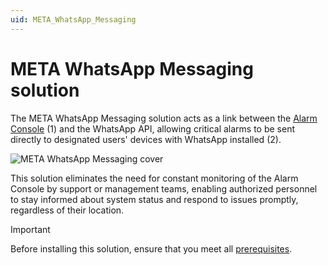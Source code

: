 ```yaml
---
uid: META_WhatsApp_Messaging
---
```


# META WhatsApp Messaging solution

The META WhatsApp Messaging solution acts as a link between the [Alarm Console](xref:Working_with_the_Alarm_Console) (1) and the WhatsApp API, allowing critical alarms to be sent directly to designated users' devices with WhatsApp installed (2).

![META WhatsApp Messaging cover](~/user-guide/images/META_WhatsApp_Messaging_Cover.png)

This solution eliminates the need for constant monitoring of the Alarm Console by support or management teams, enabling authorized personnel to stay informed about system status and respond to issues promptly, regardless of their location.

> [!IMPORTANT]
> Before installing this solution, ensure that you meet all [prerequisites](xref:META_WhatsApp_Messaging_Installation#prerequisites).
